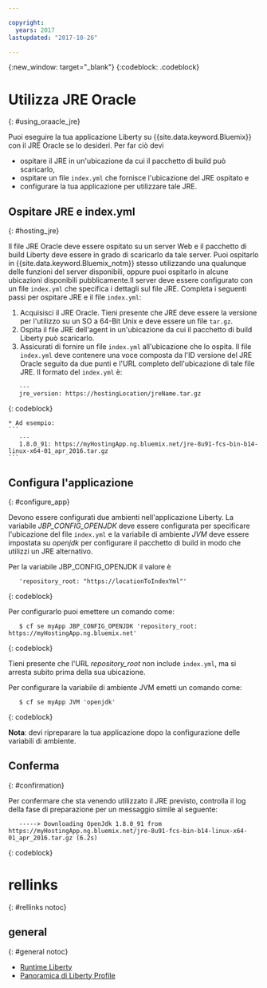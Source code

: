 ```yaml
---

copyright:
  years: 2017
lastupdated: "2017-10-26"

---
```


{:new_window: target="_blank"}
{:codeblock: .codeblock}

# Utilizza JRE Oracle
{: #using_oraacle_jre}

Puoi eseguire la tua applicazione Liberty su {{site.data.keyword.Bluemix}} con il JRE Oracle se lo desideri.  Per far ciò devi
* ospitare il JRE in un'ubicazione da cui il pacchetto di build può scaricarlo,
* ospitare un file `index.yml` che fornisce l'ubicazione del JRE ospitato e
* configurare la tua applicazione per utilizzare tale JRE.

## Ospitare JRE e index.yml
{: #hosting_jre}

Il file JRE Oracle deve essere ospitato su un server Web e il pacchetto di build Liberty deve essere in grado di scaricarlo da tale server. Puoi ospitarlo in {{site.data.keyword.Bluemix_notm}} stesso utilizzando una qualunque delle funzioni del server disponibili, oppure puoi ospitarlo in alcune ubicazioni disponibili pubblicamente.Il server deve essere configurato con un file `index.yml` che specifica i dettagli sul file JRE. Completa i seguenti passi per ospitare JRE e il file `index.yml`:
  1. Acquisisci il JRE Oracle.  Tieni presente che JRE deve essere la versione per l'utilizzo su un SO a 64-Bit Unix e deve essere un file `tar.gz`.
  2. Ospita il file JRE dell'agent in un'ubicazione da cui il pacchetto di build Liberty può scaricarlo.
  3. Assicurati di fornire un file `index.yml` all'ubicazione che lo ospita. Il file `index.yml` deve contenere una voce composta da l'ID versione del JRE Oracle seguito da due punti e l'URL completo dell'ubicazione di tale file JRE. Il formato del `index.yml` è:
```
   ---
   jre_version: https://hostingLocation/jreName.tar.gz
```
{: codeblock}

    * Ad esempio:
    ```
       ---
       1.8.0_91: https://myHostingApp.ng.bluemix.net/jre-8u91-fcs-bin-b14-linux-x64-01_apr_2016.tar.gz
    ```

## Configura l'applicazione
{: #configure_app}

Devono essere configurati due ambienti nell'applicazione Liberty. La variabile *JBP_CONFIG_OPENJDK* deve essere configurata per specificare l'ubicazione del file `index.yml` e la variabile di ambiente *JVM* deve essere impostata su *openjdk* per configurare il pacchetto di build in modo che utilizzi un JRE alternativo.

Per la variabile JBP_CONFIG_OPENJDK il valore è
```
   'repository_root: "https://locationToIndexYml"'
```
{: codeblock}

Per configurarlo puoi emettere un comando come:
```
   $ cf se myApp JBP_CONFIG_OPENJDK 'repository_root: https://myHostingApp.ng.bluemix.net'
```
{: codeblock}

Tieni presente che l'URL *repository_root* non include `index.yml`, ma si arresta subito prima della sua ubicazione.

Per configurare la variabile di ambiente JVM emetti un comando come:
```
   $ cf se myApp JVM 'openjdk'
```
{: codeblock}

**Nota**: devi ripreparare la tua applicazione dopo la configurazione delle variabili di ambiente.

## Conferma
{: #confirmation}

Per confermare che sta venendo utilizzato il JRE previsto, controlla il log della fase di preparazione per un messaggio simile al seguente:
```
   -----> Downloading OpenJdk 1.8.0_91 from https://myHostingApp.ng.bluemix.net/jre-8u91-fcs-bin-b14-linux-x64-01_apr_2016.tar.gz (6.2s)
```
{: codeblock}

# rellinks
{: #rellinks notoc}
## general
{: #general notoc}
* [Runtime Liberty](index.html)
* [Panoramica di Liberty Profile](https://www.ibm.com/support/knowledgecenter/SSEQTP_liberty/com.ibm.websphere.wlp.doc/ae/cwlp_about.html)
